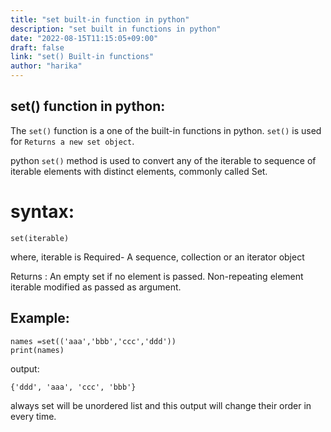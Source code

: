 ```yaml
---
title: "set built-in function in python"
description: "set built in functions in python"
date: "2022-08-15T11:15:05+09:00"
draft: false
link: "set() Built-in functions"
author: "harika"
---
```


## set() function in python:
The `set()` function is a one of the built-in functions in python.
`set()` is used for	`Returns a new set object`.

python `set()` method is used to convert any of the iterable to sequence of iterable elements with distinct elements, commonly called Set. 

# syntax:
```
set(iterable)
```
where,
iterable is Required- A sequence, collection or an iterator object

Returns : An empty set if no element is passed. Non-repeating element iterable modified as passed as argument. 
 
## Example:
```
names =set(('aaa','bbb','ccc','ddd'))
print(names)
```
output:
```
{'ddd', 'aaa', 'ccc', 'bbb'}
```
always set will be unordered list and this output will change their order in every time.
